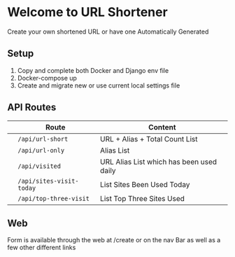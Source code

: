 # Welcome to URL Shortener

Create your own shortened URL or have one Automatically Generated

## Setup

1. Copy and complete both Docker and Django env file
2. Docker-compose up
3. Create and migrate new or use current local settings file

## API Routes

|                |Route                          |Content                         |
|----------------|-------------------------------|-----------------------------|
|                |`/api/url-short`               |URL + Alias + Total Count List|
|                |`/api/url-only`                |Alias List|
|                |`/api/visited`                 |URL Alias List which has been used daily|
|                |`/api/sites-visit-today`       |List Sites Been Used Today|
|                |`/api/top-three-visit`         |List Top Three Sites Used|

## Web

Form is available through the web at /create or on the nav Bar as well as a few other different links
